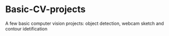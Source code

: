 # Basic-CV-projects
A few basic computer vision projects: object detection, webcam sketch and contour idetification
